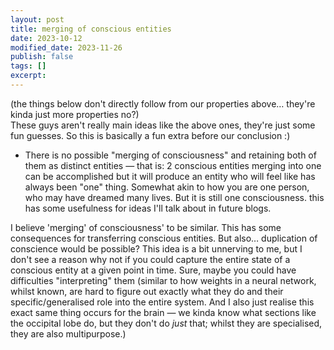 ```yaml
---
layout: post
title: merging of conscious entities
date: 2023-10-12
modified_date: 2023-11-26
publish: false
tags: []
excerpt: 
---
```





(the things below don't directly follow from our properties above… they're kinda just more properties no?)  
These guys aren't really main ideas like the above ones, they're just some fun guesses. So this is basically a fun extra before our conclusion :)

- There is no possible "merging of consciousness" and retaining both of them as distinct entities — that is: 2 conscious entities merging into one can be accomplished but it will produce an entity who will feel like has always been "one" thing. Somewhat akin to how you are one person, who may have dreamed many lives. But it is still one consciousness.
this has some usefulness for ideas I'll talk about in future blogs.

 I believe 'merging' of consciousness' to be similar. This has some consequences for transferring conscious entities. But also… duplication of conscience would be possible? This idea is a bit unnerving to me, but I don't see a reason why not if you could capture the entire state of a conscious entity at a given point in time. Sure, maybe you could have difficulties "interpreting" them (similar to how weights in a neural network, whilst known, are hard to figure out exactly what they do and their specific/generalised role into the entire system. And I also just realise this exact same thing occurs for the brain — we kinda know what sections like the occipital lobe do, but they don't do *just* that; whilst they are specialised, they are also multipurpose.)